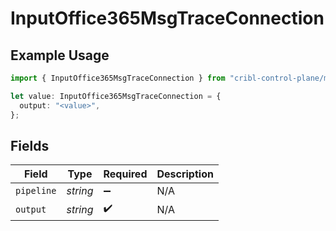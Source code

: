 # InputOffice365MsgTraceConnection

## Example Usage

```typescript
import { InputOffice365MsgTraceConnection } from "cribl-control-plane/models";

let value: InputOffice365MsgTraceConnection = {
  output: "<value>",
};
```

## Fields

| Field              | Type               | Required           | Description        |
| ------------------ | ------------------ | ------------------ | ------------------ |
| `pipeline`         | *string*           | :heavy_minus_sign: | N/A                |
| `output`           | *string*           | :heavy_check_mark: | N/A                |